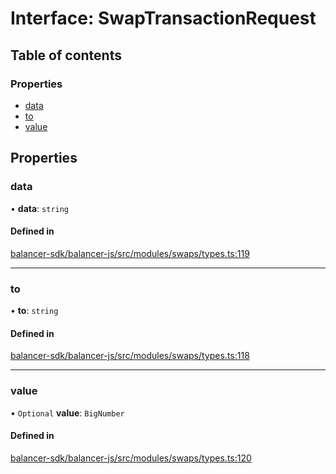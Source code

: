 # Interface: SwapTransactionRequest

## Table of contents

### Properties

- [data](SwapTransactionRequest.md#data)
- [to](SwapTransactionRequest.md#to)
- [value](SwapTransactionRequest.md#value)

## Properties

### data

• **data**: `string`

#### Defined in

[balancer-sdk/balancer-js/src/modules/swaps/types.ts:119](https://github.com/balancer-labs/balancer-sdk/blob/c094037b/balancer-js/src/modules/swaps/types.ts#L119)

___

### to

• **to**: `string`

#### Defined in

[balancer-sdk/balancer-js/src/modules/swaps/types.ts:118](https://github.com/balancer-labs/balancer-sdk/blob/c094037b/balancer-js/src/modules/swaps/types.ts#L118)

___

### value

• `Optional` **value**: `BigNumber`

#### Defined in

[balancer-sdk/balancer-js/src/modules/swaps/types.ts:120](https://github.com/balancer-labs/balancer-sdk/blob/c094037b/balancer-js/src/modules/swaps/types.ts#L120)
